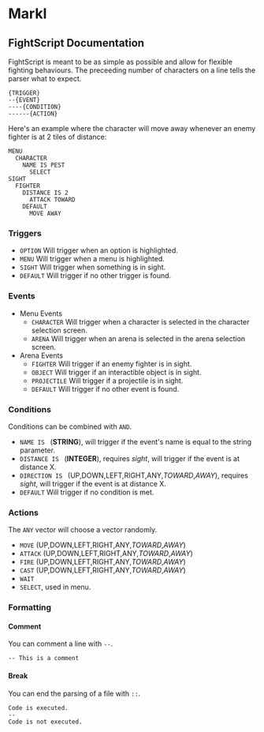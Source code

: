 # Markl

## FightScript Documentation

FightScript is meant to be as simple as possible and allow for flexible fighting behaviours. The preceeding number of characters on a line tells the parser what to expect.

```
{TRIGGER}
--{EVENT}
----{CONDITION}
------{ACTION}
```

Here's an example where the character will move away whenever an enemy fighter is at 2 tiles of distance:

```
MENU
  CHARACTER
    NAME IS PEST
      SELECT
SIGHT
  FIGHTER
    DISTANCE IS 2
      ATTACK TOWARD
    DEFAULT
      MOVE AWAY
```

### Triggers

- `OPTION` Will trigger when an option is highlighted.
- `MENU` Will trigger when a menu is highlighted.
- `SIGHT` Will trigger when something is in sight.
- `DEFAULT` Will trigger if no other trigger is found.

### Events

- Menu Events
  - `CHARACTER` Will trigger when a character is selected in the character selection screen.
  - `ARENA` Will trigger when an arena is selected in the arena selection screen.
- Arena Events
  - `FIGHTER` Will trigger if an enemy fighter is in sight.
  - `OBJECT` Will trigger if an interactible object is in sight.
  - `PROJECTILE` Will trigger if a projectile is in sight.
  - `DEFAULT` Will trigger if no other event is found.

### Conditions

Conditions can be combined with `AND`.

- `NAME IS ` (**STRING**), will trigger if the event's name is equal to the string parameter.
- `DISTANCE IS ` (**INTEGER**), requires *sight*, will trigger if the event is at distance X.
- `DIRECTION IS ` (UP,DOWN,LEFT,RIGHT,ANY,*TOWARD*,*AWAY*), requires *sight*, will trigger if the event is at distance X.
- `DEFAULT` Will trigger if no condition is met.

### Actions

The `ANY` vector will choose a vector randomly. 

- `MOVE` (UP,DOWN,LEFT,RIGHT,ANY,*TOWARD*,*AWAY*)
- `ATTACK` (UP,DOWN,LEFT,RIGHT,ANY,*TOWARD*,*AWAY*)
- `FIRE` (UP,DOWN,LEFT,RIGHT,ANY,*TOWARD*,*AWAY*)
- `CAST` (UP,DOWN,LEFT,RIGHT,ANY,*TOWARD*,*AWAY*)
- `WAIT`
- `SELECT`, used in menu.

### Formatting

#### Comment

You can comment a line with `--`.

```
-- This is a comment
```

#### Break

You can end the parsing of a file with `::`.

```
Code is executed.
--
Code is not executed.
```



